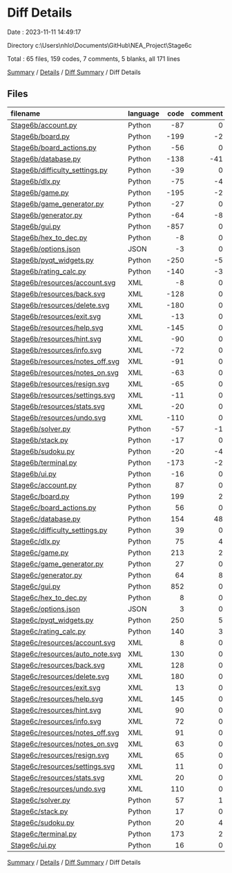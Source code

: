 # Diff Details

Date : 2023-11-11 14:49:17

Directory c:\\Users\\nhlo\\Documents\\GitHub\\NEA_Project\\Stage6c

Total : 65 files,  159 codes, 7 comments, 5 blanks, all 171 lines

[Summary](results.md) / [Details](details.md) / [Diff Summary](diff.md) / Diff Details

## Files
| filename | language | code | comment | blank | total |
| :--- | :--- | ---: | ---: | ---: | ---: |
| [Stage6b/account.py](/Stage6b/account.py) | Python | -87 | 0 | -24 | -111 |
| [Stage6b/board.py](/Stage6b/board.py) | Python | -199 | -2 | -63 | -264 |
| [Stage6b/board_actions.py](/Stage6b/board_actions.py) | Python | -56 | 0 | -27 | -83 |
| [Stage6b/database.py](/Stage6b/database.py) | Python | -138 | -41 | -33 | -212 |
| [Stage6b/difficulty_settings.py](/Stage6b/difficulty_settings.py) | Python | -39 | 0 | -12 | -51 |
| [Stage6b/dlx.py](/Stage6b/dlx.py) | Python | -75 | -4 | -13 | -92 |
| [Stage6b/game.py](/Stage6b/game.py) | Python | -195 | -2 | -48 | -245 |
| [Stage6b/game_generator.py](/Stage6b/game_generator.py) | Python | -27 | 0 | -9 | -36 |
| [Stage6b/generator.py](/Stage6b/generator.py) | Python | -64 | -8 | -23 | -95 |
| [Stage6b/gui.py](/Stage6b/gui.py) | Python | -857 | 0 | -261 | -1,118 |
| [Stage6b/hex_to_dec.py](/Stage6b/hex_to_dec.py) | Python | -8 | 0 | -2 | -10 |
| [Stage6b/options.json](/Stage6b/options.json) | JSON | -3 | 0 | 0 | -3 |
| [Stage6b/pyqt_widgets.py](/Stage6b/pyqt_widgets.py) | Python | -250 | -5 | -65 | -320 |
| [Stage6b/rating_calc.py](/Stage6b/rating_calc.py) | Python | -140 | -3 | -14 | -157 |
| [Stage6b/resources/account.svg](/Stage6b/resources/account.svg) | XML | -8 | 0 | -1 | -9 |
| [Stage6b/resources/back.svg](/Stage6b/resources/back.svg) | XML | -128 | 0 | -1 | -129 |
| [Stage6b/resources/delete.svg](/Stage6b/resources/delete.svg) | XML | -180 | 0 | -1 | -181 |
| [Stage6b/resources/exit.svg](/Stage6b/resources/exit.svg) | XML | -13 | 0 | -1 | -14 |
| [Stage6b/resources/help.svg](/Stage6b/resources/help.svg) | XML | -145 | 0 | -1 | -146 |
| [Stage6b/resources/hint.svg](/Stage6b/resources/hint.svg) | XML | -90 | 0 | -1 | -91 |
| [Stage6b/resources/info.svg](/Stage6b/resources/info.svg) | XML | -72 | 0 | -1 | -73 |
| [Stage6b/resources/notes_off.svg](/Stage6b/resources/notes_off.svg) | XML | -91 | 0 | -1 | -92 |
| [Stage6b/resources/notes_on.svg](/Stage6b/resources/notes_on.svg) | XML | -63 | 0 | -1 | -64 |
| [Stage6b/resources/resign.svg](/Stage6b/resources/resign.svg) | XML | -65 | 0 | -1 | -66 |
| [Stage6b/resources/settings.svg](/Stage6b/resources/settings.svg) | XML | -11 | 0 | -1 | -12 |
| [Stage6b/resources/stats.svg](/Stage6b/resources/stats.svg) | XML | -20 | 0 | -1 | -21 |
| [Stage6b/resources/undo.svg](/Stage6b/resources/undo.svg) | XML | -110 | 0 | -1 | -111 |
| [Stage6b/solver.py](/Stage6b/solver.py) | Python | -57 | -1 | -17 | -75 |
| [Stage6b/stack.py](/Stage6b/stack.py) | Python | -17 | 0 | -4 | -21 |
| [Stage6b/sudoku.py](/Stage6b/sudoku.py) | Python | -20 | -4 | -7 | -31 |
| [Stage6b/terminal.py](/Stage6b/terminal.py) | Python | -173 | -2 | -22 | -197 |
| [Stage6b/ui.py](/Stage6b/ui.py) | Python | -16 | 0 | -7 | -23 |
| [Stage6c/account.py](/Stage6c/account.py) | Python | 87 | 0 | 24 | 111 |
| [Stage6c/board.py](/Stage6c/board.py) | Python | 199 | 2 | 63 | 264 |
| [Stage6c/board_actions.py](/Stage6c/board_actions.py) | Python | 56 | 0 | 27 | 83 |
| [Stage6c/database.py](/Stage6c/database.py) | Python | 154 | 48 | 35 | 237 |
| [Stage6c/difficulty_settings.py](/Stage6c/difficulty_settings.py) | Python | 39 | 0 | 12 | 51 |
| [Stage6c/dlx.py](/Stage6c/dlx.py) | Python | 75 | 4 | 13 | 92 |
| [Stage6c/game.py](/Stage6c/game.py) | Python | 213 | 2 | 51 | 266 |
| [Stage6c/game_generator.py](/Stage6c/game_generator.py) | Python | 27 | 0 | 9 | 36 |
| [Stage6c/generator.py](/Stage6c/generator.py) | Python | 64 | 8 | 23 | 95 |
| [Stage6c/gui.py](/Stage6c/gui.py) | Python | 852 | 0 | 260 | 1,112 |
| [Stage6c/hex_to_dec.py](/Stage6c/hex_to_dec.py) | Python | 8 | 0 | 2 | 10 |
| [Stage6c/options.json](/Stage6c/options.json) | JSON | 3 | 0 | 0 | 3 |
| [Stage6c/pyqt_widgets.py](/Stage6c/pyqt_widgets.py) | Python | 250 | 5 | 65 | 320 |
| [Stage6c/rating_calc.py](/Stage6c/rating_calc.py) | Python | 140 | 3 | 14 | 157 |
| [Stage6c/resources/account.svg](/Stage6c/resources/account.svg) | XML | 8 | 0 | 1 | 9 |
| [Stage6c/resources/auto_note.svg](/Stage6c/resources/auto_note.svg) | XML | 130 | 0 | 1 | 131 |
| [Stage6c/resources/back.svg](/Stage6c/resources/back.svg) | XML | 128 | 0 | 1 | 129 |
| [Stage6c/resources/delete.svg](/Stage6c/resources/delete.svg) | XML | 180 | 0 | 1 | 181 |
| [Stage6c/resources/exit.svg](/Stage6c/resources/exit.svg) | XML | 13 | 0 | 1 | 14 |
| [Stage6c/resources/help.svg](/Stage6c/resources/help.svg) | XML | 145 | 0 | 1 | 146 |
| [Stage6c/resources/hint.svg](/Stage6c/resources/hint.svg) | XML | 90 | 0 | 1 | 91 |
| [Stage6c/resources/info.svg](/Stage6c/resources/info.svg) | XML | 72 | 0 | 1 | 73 |
| [Stage6c/resources/notes_off.svg](/Stage6c/resources/notes_off.svg) | XML | 91 | 0 | 1 | 92 |
| [Stage6c/resources/notes_on.svg](/Stage6c/resources/notes_on.svg) | XML | 63 | 0 | 1 | 64 |
| [Stage6c/resources/resign.svg](/Stage6c/resources/resign.svg) | XML | 65 | 0 | 1 | 66 |
| [Stage6c/resources/settings.svg](/Stage6c/resources/settings.svg) | XML | 11 | 0 | 1 | 12 |
| [Stage6c/resources/stats.svg](/Stage6c/resources/stats.svg) | XML | 20 | 0 | 1 | 21 |
| [Stage6c/resources/undo.svg](/Stage6c/resources/undo.svg) | XML | 110 | 0 | 1 | 111 |
| [Stage6c/solver.py](/Stage6c/solver.py) | Python | 57 | 1 | 17 | 75 |
| [Stage6c/stack.py](/Stage6c/stack.py) | Python | 17 | 0 | 4 | 21 |
| [Stage6c/sudoku.py](/Stage6c/sudoku.py) | Python | 20 | 4 | 7 | 31 |
| [Stage6c/terminal.py](/Stage6c/terminal.py) | Python | 173 | 2 | 22 | 197 |
| [Stage6c/ui.py](/Stage6c/ui.py) | Python | 16 | 0 | 7 | 23 |

[Summary](results.md) / [Details](details.md) / [Diff Summary](diff.md) / Diff Details